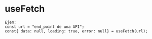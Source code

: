 # useFetch

```
Ejem:
const url = "end_point de una API";
const{ data: null, loading: true, error: null} = useFetch(url);

```
